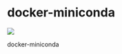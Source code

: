 # docker-miniconda

[![](https://badge.imagelayers.io/alaindomissy/docker-miniconda:latest.svg)](https://imagelayers.io/?images=alaindomissy/docker-miniconda:latest 'Get your own badge on imagelayers.io')

docker-miniconda
